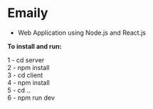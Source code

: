 # Emaily

- Web Application using Node.js and React.js

**To install and run:**

1 - cd server  
2 - npm install  
3 - cd client  
4 - npm install  
5 - cd ..  
6 - npm run dev  